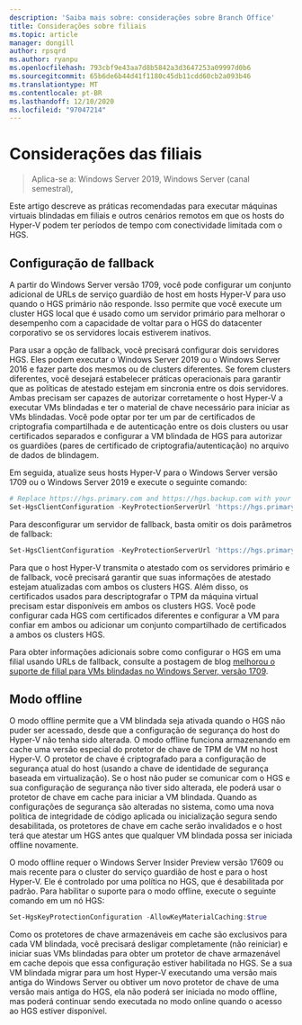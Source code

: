 ```yaml
---
description: 'Saiba mais sobre: considerações sobre Branch Office'
title: Considerações sobre filiais
ms.topic: article
manager: dongill
author: rpsqrd
ms.author: ryanpu
ms.openlocfilehash: 793cbf9e43aa7d8b5842a3d3647253a09997d0b6
ms.sourcegitcommit: 65b6de6b44d41f1180c45db11cdd60cb2a093b46
ms.translationtype: MT
ms.contentlocale: pt-BR
ms.lasthandoff: 12/10/2020
ms.locfileid: "97047214"
---
```

# <a name="branch-office-considerations"></a>Considerações das filiais

> Aplica-se a: Windows Server 2019, Windows Server (canal semestral),

Este artigo descreve as práticas recomendadas para executar máquinas virtuais blindadas em filiais e outros cenários remotos em que os hosts do Hyper-V podem ter períodos de tempo com conectividade limitada com o HGS.

## <a name="fallback-configuration"></a>Configuração de fallback

A partir do Windows Server versão 1709, você pode configurar um conjunto adicional de URLs de serviço guardião de host em hosts Hyper-V para uso quando o HGS primário não responde.
Isso permite que você execute um cluster HGS local que é usado como um servidor primário para melhorar o desempenho com a capacidade de voltar para o HGS do datacenter corporativo se os servidores locais estiverem inativos.

Para usar a opção de fallback, você precisará configurar dois servidores HGS. Eles podem executar o Windows Server 2019 ou o Windows Server 2016 e fazer parte dos mesmos ou de clusters diferentes. Se forem clusters diferentes, você desejará estabelecer práticas operacionais para garantir que as políticas de atestado estejam em sincronia entre os dois servidores. Ambas precisam ser capazes de autorizar corretamente o host Hyper-V a executar VMs blindadas e ter o material de chave necessário para iniciar as VMs blindadas. Você pode optar por ter um par de certificados de criptografia compartilhada e de autenticação entre os dois clusters ou usar certificados separados e configurar a VM blindada de HGS para autorizar os guardiões (pares de certificado de criptografia/autenticação) no arquivo de dados de blindagem.

Em seguida, atualize seus hosts Hyper-V para o Windows Server versão 1709 ou o Windows Server 2019 e execute o seguinte comando:
```powershell
# Replace https://hgs.primary.com and https://hgs.backup.com with your own domain names and protocols
Set-HgsClientConfiguration -KeyProtectionServerUrl 'https://hgs.primary.com/KeyProtection' -AttestationServerUrl 'https://hgs.primary.com/Attestation' -FallbackKeyProtectionServerUrl 'https://hgs.backup.com/KeyProtection' -FallbackAttestationServerUrl 'https://hgs.backup.com/Attestation'
```

Para desconfigurar um servidor de fallback, basta omitir os dois parâmetros de fallback:
```powershell
Set-HgsClientConfiguration -KeyProtectionServerUrl 'https://hgs.primary.com/KeyProtection' -AttestationServerUrl 'https://hgs.primary.com/Attestation'
```

Para que o host Hyper-V transmita o atestado com os servidores primário e de fallback, você precisará garantir que suas informações de atestado estejam atualizadas com ambos os clusters HGS.
Além disso, os certificados usados para descriptografar o TPM da máquina virtual precisam estar disponíveis em ambos os clusters HGS.
Você pode configurar cada HGS com certificados diferentes e configurar a VM para confiar em ambos ou adicionar um conjunto compartilhado de certificados a ambos os clusters HGS.

Para obter informações adicionais sobre como configurar o HGS em uma filial usando URLs de fallback, consulte a postagem de blog [melhorou o suporte de filial para VMs blindadas no Windows Server, versão 1709](/archive/blogs/datacentersecurity/improved-branch-office-support-for-shielded-vms-in-windows-server-version-1709).


## <a name="offline-mode"></a>Modo offline

O modo offline permite que a VM blindada seja ativada quando o HGS não puder ser acessado, desde que a configuração de segurança do host do Hyper-V não tenha sido alterada.
O modo offline funciona armazenando em cache uma versão especial do protetor de chave de TPM de VM no host Hyper-V.
O protetor de chave é criptografado para a configuração de segurança atual do host (usando a chave de identidade de segurança baseada em virtualização).
Se o host não puder se comunicar com o HGS e sua configuração de segurança não tiver sido alterada, ele poderá usar o protetor de chave em cache para iniciar a VM blindada.
Quando as configurações de segurança são alteradas no sistema, como uma nova política de integridade de código aplicada ou inicialização segura sendo desabilitada, os protetores de chave em cache serão invalidados e o host terá que atestar um HGS antes que qualquer VM blindada possa ser iniciada offline novamente.

O modo offline requer o Windows Server Insider Preview versão 17609 ou mais recente para o cluster do serviço guardião de host e para o host Hyper-V.
Ele é controlado por uma política no HGS, que é desabilitada por padrão.
Para habilitar o suporte para o modo offline, execute o seguinte comando em um nó HGS:

```powershell
Set-HgsKeyProtectionConfiguration -AllowKeyMaterialCaching:$true
```

Como os protetores de chave armazenáveis em cache são exclusivos para cada VM blindada, você precisará desligar completamente (não reiniciar) e iniciar suas VMs blindadas para obter um protetor de chave armazenável em cache depois que essa configuração estiver habilitada no HGS.
Se a sua VM blindada migrar para um host Hyper-V executando uma versão mais antiga do Windows Server ou obtiver um novo protetor de chave de uma versão mais antiga do HGS, ela não poderá ser iniciada no modo offline, mas poderá continuar sendo executada no modo online quando o acesso ao HGS estiver disponível.
